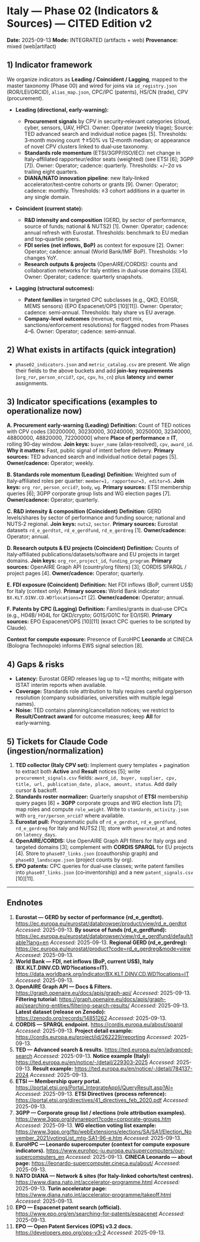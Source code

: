 # Italy — Phase 02 (Indicators & Sources) — CITED Edition v2
**Date:** 2025-09-13
**Mode:** INTEGRATED (artifacts + web)
**Provenance:** mixed (web|artifact)

## 1) Indicator framework
We organize indicators as **Leading / Coincident / Lagging**, mapped to the master taxonomy (Phase 00) and wired for joins via `id_registry.json` (ROR/LEI/ORCID), `alias_map.json`, CPC/IPC (patents), HS/CN (trade), CPV (procurement).

- **Leading (directional, early‑warning):**
  - **Procurement signals** by CPV in security‑relevant categories (cloud, cyber, sensors, UAV, HPC). Owner: Operator (weekly triage); Source: TED advanced search and individual notice pages [5]. Thresholds: 3‑month moving count ↑≥50% vs 12‑month median; or appearance of novel CPV clusters linked to dual‑use taxonomy.
  - **Standards role momentum** (ETSI/3GPP/ISO/IEC): net change in Italy‑affiliated rapporteur/editor seats (weighted) (see ETSI [6]; 3GPP [7]). Owner: Operator; cadence: quarterly. Thresholds: +/−2σ vs trailing eight quarters.
  - **DIANA/NATO innovation pipeline**: new Italy‑linked accelerator/test‑centre cohorts or grants [9]. Owner: Operator; cadence: monthly. Thresholds: ≥3 cohort additions in a quarter in any single domain.

- **Coincident (current state):**
  - **R&D intensity and composition** (GERD, by sector of performance, source of funds; national & NUTS2) [1]. Owner: Operator; cadence: annual refresh with Eurostat. Thresholds: benchmark to EU median and top‑quartile peers.
  - **FDI series (net inflows, BoP)** as context for exposure [2]. Owner: Operator; cadence: annual (World Bank/IMF BoP). Thresholds: >1σ changes YoY.
  - **Research outputs & projects** (OpenAIRE/CORDIS): counts and collaboration networks for Italy entities in dual‑use domains [3][4]. Owner: Operator; cadence: quarterly snapshots.

- **Lagging (structural outcomes):**
  - **Patent families** in targeted CPC subclasses (e.g., QKD, EO/ISR, MEMS sensors) (EPO Espacenet/OPS [10][11]). Owner: Operator; cadence: semi‑annual. Thresholds: Italy share vs EU average.
  - **Company‑level outcomes** (revenue, export mix, sanctions/enforcement resolutions) for flagged nodes from Phases 4–6. Owner: Operator; cadence: semi‑annual.

## 2) What exists in artifacts (quick integration)
- `phase02_indicators.json` and `metric_catalog.csv` are present. We align their fields to the above buckets and add **join‑key requirements** (`org_ror`, `person_orcid?`, `cpc`, `cpv`, `hs_cn`) plus **latency** and **owner** assignments.

## 3) Indicator specifications (examples to operationalize now)
**A. Procurement early‑warning (Leading)**
**Definition:** Count of TED notices with CPV codes \[30200000, 30230000, 30240000, 30250000, 32340000, 48800000, 48820000, 72200000\] where **Place of performance = IT**, rolling 90‑day window.
**Join keys:** `buyer_name` (alias‑resolved), `cpv`, `award_id`.
**Why it matters:** Fast, public signal of intent before delivery.
**Primary sources:** TED advanced search and individual notice detail pages [5].
**Owner/cadence:** Operator; weekly.

**B. Standards role momentum (Leading)**
**Definition:** Weighted sum of Italy‑affiliated roles per quarter: `member=1, rapporteur=3, editor=5`.
**Join keys:** `org_ror`, `person_orcid?`, `body`, `wg`.
**Primary sources:** ETSI membership queries [6]; 3GPP corporate group lists and WG election pages [7].
**Owner/cadence:** Operator; quarterly.

**C. R&D intensity & composition (Coincident)**
**Definition:** GERD levels/shares by sector of performance and funding source; national and NUTS‑2 regional.
**Join keys:** `nuts2`, `sector`.
**Primary sources:** Eurostat datasets `rd_e_gerdtot`, `rd_e_gerdfund`, `rd_e_gerdreg` [1].
**Owner/cadence:** Operator; annual.

**D. Research outputs & EU projects (Coincident)**
**Definition:** Counts of Italy‑affiliated publications/datasets/software and EU projects in target domains.
**Join keys:** `org_ror`, `project_id`, `funding_program`.
**Primary sources:** OpenAIRE Graph API (country/org filters) [3]; CORDIS SPARQL / project pages [4].
**Owner/cadence:** Operator; quarterly.

**E. FDI exposure (Coincident)**
**Definition:** Net FDI inflows (BoP, current US$) for Italy (context only).
**Primary sources:** World Bank indicator `BX.KLT.DINV.CD.WD?locations=IT` [2].
**Owner/cadence:** Operator; annual.

**F. Patents by CPC (Lagging)**
**Definition:** Families/grants in dual‑use CPCs (e.g., H04B/ H04L for QKD/crypto; G01S/G01C for EO/ISR).
**Primary sources:** EPO Espacenet/OPS [10][11] (exact CPC queries to be scripted by Claude).

**Context for compute exposure:** Presence of EuroHPC **Leonardo** at CINECA (Bologna Technopole) informs EWS signal selection [8].

## 4) Gaps & risks
- **Latency:** Eurostat GERD releases lag up to ~12 months; mitigate with ISTAT interim reports when available.
- **Coverage:** Standards role attribution to Italy requires careful org/person resolution (company subsidiaries, universities with multiple legal names).
- **Noise:** TED contains planning/cancellation notices; we restrict to **Result/Contract award** for outcome measures; keep **All** for early‑warning.

## 5) Tickets for Claude Code (ingestion/normalization)
1) **TED collector (Italy CPV set):** Implement query templates + pagination to extract both **Active** and **Result** notices [5]; write `procurement_signals.csv` fields: `award_id, buyer, supplier, cpv, title, url, publication_date, place, amount, status`. Add daily cursor & backoff.
2) **Standards roster normalizer:** Quarterly snapshot of **ETSI** membership query pages [6] + **3GPP** corporate groups and WG election lists [7]; map roles and compute `role_weight`. Write to `standards_activity.json` with `org_ror/person_orcid?` where available.
3) **Eurostat pull:** Programmatic pulls of `rd_e_gerdtot`, `rd_e_gerdfund`, `rd_e_gerdreg` for Italy and NUTS2 [1]; store with `generated_at` and notes on `latency_days`.
4) **OpenAIRE/CORDIS:** Use OpenAIRE Graph API filters for Italy orgs and targeted domains [3]; complement with **CORDIS SPARQL** for EU projects [4]. Store to `phase07_links.json` (coauthorship graph) and `phase03_landscape.json` (project counts by org).
5) **EPO patents:** CPC queries for dual‑use classes; write patent families into `phase07_links.json` (co‑inventorship) and a new `patent_signals.csv` [10][11].

---

## Endnotes
1. **Eurostat — GERD by sector of performance (rd_e_gerdtot).** https://ec.europa.eu/eurostat/databrowser/product/view/rd_e_gerdtot
   *Accessed:* 2025-09-13.
   **By source of funds (rd_e_gerdfund):** https://ec.europa.eu/eurostat/databrowser/view/rd_e_gerdfund/default/table?lang=en
   *Accessed:* 2025-09-13.
   **Regional GERD (rd_e_gerdreg):** https://ec.europa.eu/eurostat/product?code=rd_e_gerdreg&mode=view
   *Accessed:* 2025-09-13.
2. **World Bank — FDI, net inflows (BoP, current US$), Italy (BX.KLT.DINV.CD.WD?locations=IT).** https://data.worldbank.org/indicator/BX.KLT.DINV.CD.WD?locations=IT
   *Accessed:* 2025-09-13.
3. **OpenAIRE Graph API — Docs & Filters.** https://graph.openaire.eu/docs/apis/graph-api/
   *Accessed:* 2025-09-13.
   **Filtering tutorial:** https://graph.openaire.eu/docs/apis/graph-api/searching-entities/filtering-search-results/
   *Accessed:* 2025-09-13.
   **Latest dataset (release on Zenodo):** https://zenodo.org/records/14851262
   *Accessed:* 2025-09-13.
4. **CORDIS — SPARQL endpoint.** https://cordis.europa.eu/about/sparql
   *Accessed:* 2025-09-13.
   **Project detail example:** https://cordis.europa.eu/project/id/262229/reporting
   *Accessed:* 2025-09-13.
5. **TED — Advanced search & results.** https://ted.europa.eu/en/advanced-search
   *Accessed:* 2025-09-13.
   **Notice example (Italy):** https://ted.europa.eu/en/notice/-/detail/229303-2025
   *Accessed:* 2025-09-13.
   **Result example:** https://ted.europa.eu/en/notice/-/detail/784137-2024
   *Accessed:* 2025-09-13.
6. **ETSI — Membership query portal.** https://portal.etsi.org/Portal_IntegrateAppli/QueryResult.asp?Al=
   *Accessed:* 2025-09-13.
   **ETSI Directives (process reference):** https://portal.etsi.org/directives/41_directives_feb_2020.pdf
   *Accessed:* 2025-09-13.
7. **3GPP — Corporate group list / elections (role attribution examples).** https://www.3gpp.org/dynareport?code=corporate-groups.htm
   *Accessed:* 2025-09-13.
   **WG election voting list example:** https://www.3gpp.org/ftp/webExtensions/elections/SA/SA1/Election_November_2021/votingList_mtg-SA1-96-e.htm
   *Accessed:* 2025-09-13.
8. **EuroHPC — Leonardo supercomputer (context for compute exposure indicators).** https://www.eurohpc-ju.europa.eu/supercomputers/our-supercomputers_en
   *Accessed:* 2025-09-13.
   **CINECA Leonardo — about page:** https://leonardo-supercomputer.cineca.eu/about/
   *Accessed:* 2025-09-13.
9. **NATO DIANA — Network & sites (for Italy-linked cohorts/test centres).** https://www.diana.nato.int/accelerator-programme.html
   *Accessed:* 2025-09-13.
   **Turin accelerator page:** https://www.diana.nato.int/accelerator-programme/takeoff.html
   *Accessed:* 2025-09-13.
10. **EPO — Espacenet patent search (official).** https://www.epo.org/en/searching-for-patents/espacenet
   *Accessed:* 2025-09-13.
11. **EPO — Open Patent Services (OPS) v3.2 docs.** https://developers.epo.org/ops-v3-2
   *Accessed:* 2025-09-13.
